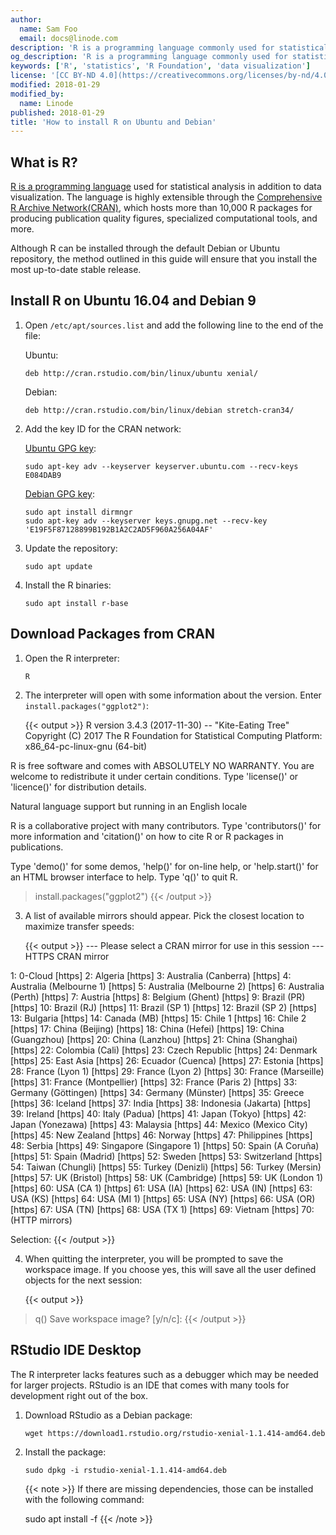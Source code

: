 ```yaml
---
author:
  name: Sam Foo
  email: docs@linode.com
description: 'R is a programming language commonly used for statistical analysis and data visualization. Learn how to install the base R package on your Linode.'
og_description: 'R is a programming language commonly used for statistical analysis and data visualization. Learn how to install the base R package on your Linode.'
keywords: ['R', 'statistics', 'R Foundation', 'data visualization']
license: '[CC BY-ND 4.0](https://creativecommons.org/licenses/by-nd/4.0)'
modified: 2018-01-29
modified_by:
  name: Linode
published: 2018-01-29
title: 'How to install R on Ubuntu and Debian'
---
```



## What is R?

[R is a programming language](https://www.r-project.org/about.html) used for statistical analysis in addition to data visualization. The language is highly extensible through the [Comprehensive R Archive Network(CRAN)](https://cran.r-project.org/), which hosts more than 10,000 R packages for producing publication quality figures, specialized computational tools, and more.

Although R can be installed through the default Debian or Ubuntu repository, the method outlined in this guide will ensure that you install the most up-to-date stable release.

## Install R on Ubuntu 16.04 and Debian 9

1.  Open `/etc/apt/sources.list` and add the following line to the end of the file:

    Ubuntu:

        deb http://cran.rstudio.com/bin/linux/ubuntu xenial/

    Debian:

        deb http://cran.rstudio.com/bin/linux/debian stretch-cran34/

2.  Add the key ID for the CRAN network:

    [Ubuntu GPG key](https://cran.rstudio.com/bin/linux/ubuntu/):

        sudo apt-key adv --keyserver keyserver.ubuntu.com --recv-keys E084DAB9

    [Debian GPG key](https://cran.rstudio.com/bin/linux/debian/):

        sudo apt install dirmngr
        sudo apt-key adv --keyserver keys.gnupg.net --recv-key 'E19F5F87128899B192B1A2C2AD5F960A256A04AF'

3.  Update the repository:

        sudo apt update

4.  Install the R binaries:

        sudo apt install r-base

## Download Packages from CRAN

1.  Open the R interpreter:

        R

2.  The interpreter will open with some information about the version. Enter `install.packages("ggplot2")`:

    {{< output >}}
R version 3.4.3 (2017-11-30) -- "Kite-Eating Tree"
Copyright (C) 2017 The R Foundation for Statistical Computing
Platform: x86_64-pc-linux-gnu (64-bit)

R is free software and comes with ABSOLUTELY NO WARRANTY.
You are welcome to redistribute it under certain conditions.
Type 'license()' or 'licence()' for distribution details.

  Natural language support but running in an English locale

R is a collaborative project with many contributors.
Type 'contributors()' for more information and
'citation()' on how to cite R or R packages in publications.

Type 'demo()' for some demos, 'help()' for on-line help, or
'help.start()' for an HTML browser interface to help.
Type 'q()' to quit R.

> install.packages("ggplot2")
{{< /output >}}

3.  A list of available mirrors should appear. Pick the closest location to maximize transfer speeds:

    {{< output >}}
--- Please select a CRAN mirror for use in this session ---
HTTPS CRAN mirror

 1: 0-Cloud [https]                   2: Algeria [https]
 3: Australia (Canberra) [https]      4: Australia (Melbourne 1) [https]
 5: Australia (Melbourne 2) [https]   6: Australia (Perth) [https]
 7: Austria [https]                   8: Belgium (Ghent) [https]
 9: Brazil (PR) [https]              10: Brazil (RJ) [https]
11: Brazil (SP 1) [https]            12: Brazil (SP 2) [https]
13: Bulgaria [https]                 14: Canada (MB) [https]
15: Chile 1 [https]                  16: Chile 2 [https]
17: China (Beijing) [https]          18: China (Hefei) [https]
19: China (Guangzhou) [https]        20: China (Lanzhou) [https]
21: China (Shanghai) [https]         22: Colombia (Cali) [https]
23: Czech Republic [https]           24: Denmark [https]
25: East Asia [https]                26: Ecuador (Cuenca) [https]
27: Estonia [https]                  28: France (Lyon 1) [https]
29: France (Lyon 2) [https]          30: France (Marseille) [https]
31: France (Montpellier) [https]     32: France (Paris 2) [https]
33: Germany (Göttingen) [https]      34: Germany (Münster) [https]
35: Greece [https]                   36: Iceland [https]
37: India [https]                    38: Indonesia (Jakarta) [https]
39: Ireland [https]                  40: Italy (Padua) [https]
41: Japan (Tokyo) [https]            42: Japan (Yonezawa) [https]
43: Malaysia [https]                 44: Mexico (Mexico City) [https]
45: New Zealand [https]              46: Norway [https]
47: Philippines [https]              48: Serbia [https]
49: Singapore (Singapore 1) [https]  50: Spain (A Coruña) [https]
51: Spain (Madrid) [https]           52: Sweden [https]
53: Switzerland [https]              54: Taiwan (Chungli) [https]
55: Turkey (Denizli) [https]         56: Turkey (Mersin) [https]
57: UK (Bristol) [https]             58: UK (Cambridge) [https]
59: UK (London 1) [https]            60: USA (CA 1) [https]
61: USA (IA) [https]                 62: USA (IN) [https]
63: USA (KS) [https]                 64: USA (MI 1) [https]
65: USA (NY) [https]                 66: USA (OR) [https]
67: USA (TN) [https]                 68: USA (TX 1) [https]
69: Vietnam [https]                  70: (HTTP mirrors)


Selection:
{{< /output >}}

4.  When quitting the interpreter, you will be prompted to save the workspace image. If you choose yes, this will save all the user defined objects for the next session:

    {{< output >}}
> q()
Save workspace image? [y/n/c]:
{{< /output >}}

## RStudio IDE Desktop

The R interpreter lacks features such as a debugger which may be needed for larger projects. RStudio is an IDE that comes with many tools for development right out of the box.

1.  Download RStudio as a Debian package:

        wget https://download1.rstudio.org/rstudio-xenial-1.1.414-amd64.deb

2.  Install the package:

        sudo dpkg -i rstudio-xenial-1.1.414-amd64.deb

    {{< note >}}
If there are missing dependencies, those can be installed with the following command:

    sudo apt install -f
{{< /note >}}
